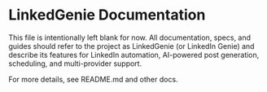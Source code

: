 # LinkedGenie Documentation

This file is intentionally left blank for now. All documentation, specs, and guides should refer to the project as LinkedGenie (or LinkedIn Genie) and describe its features for LinkedIn automation, AI-powered post generation, scheduling, and multi-provider support.

For more details, see README.md and other docs.
